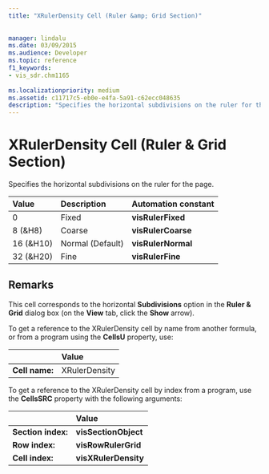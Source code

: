 ```yaml
---
title: "XRulerDensity Cell (Ruler &amp; Grid Section)"
 
 
manager: lindalu
ms.date: 03/09/2015
ms.audience: Developer
ms.topic: reference
f1_keywords:
- vis_sdr.chm1165
 
ms.localizationpriority: medium
ms.assetid: c11717c5-eb0e-e4fa-5a91-c62ecc048635
description: "Specifies the horizontal subdivisions on the ruler for the page."
---
```


# XRulerDensity Cell (Ruler &amp; Grid Section)

Specifies the horizontal subdivisions on the ruler for the page.
  
|**Value**|**Description**|**Automation constant**|
|:-----|:-----|:-----|
|0  <br/> |Fixed  <br/> |**visRulerFixed** <br/> |
|8 (&amp;H8)  <br/> |Coarse  <br/> |**visRulerCoarse** <br/> |
|16 (&amp;H10)  <br/> |Normal (Default)  <br/> |**visRulerNormal** <br/> |
|32 (&amp;H20)  <br/> |Fine  <br/> |**visRulerFine** <br/> |
   
## Remarks

This cell corresponds to the horizontal **Subdivisions** option in the **Ruler &amp; Grid** dialog box (on the **View** tab, click the **Show** arrow). 
  
To get a reference to the XRulerDensity cell by name from another formula, or from a program using the **CellsU** property, use: 
  
||Value |
|:-----|:-----|
|**Cell name:**  <br/> |XRulerDensity  <br/> |
   
To get a reference to the XRulerDensity cell by index from a program, use the **CellsSRC** property with the following arguments: 
  
||Value |
|:-----|:-----|
|**Section index:**  <br/> |**visSectionObject** <br/> |
|**Row index:**  <br/> |**visRowRulerGrid** <br/> |
|**Cell index:**  <br/> |**visXRulerDensity** <br/> |
   

